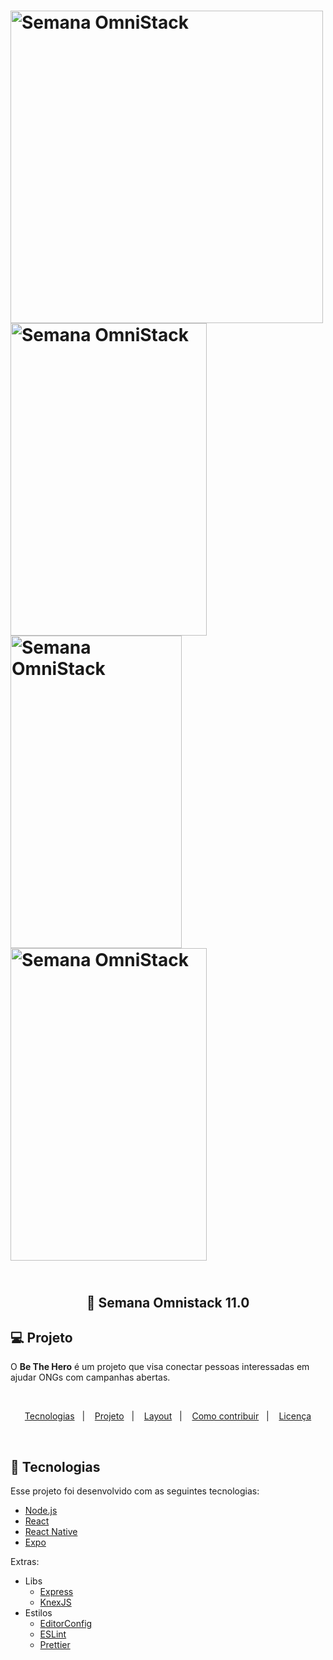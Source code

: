 <h1>
    <img alt="Semana OmniStack" src="https://lh3.googleusercontent.com/zyTifohOZLrOL7PB-757TtJItGprQwkLRhmDcOJ5hXapYLBcSpeD4ZE0tuYB5MPyTHwFmldaYFjQLbUDu-vQ70HcoGfpnah8VYilHbvWvh1xld_YNn8H59jhoyRkE2K6LxB3rzBxsQ=w1609-h784-no"  width=auto height=500 />
    <img alt="Semana OmniStack" src="https://lh3.googleusercontent.com/-ln7cSMth_Vk5rvRAug82aN71xT76d1ARMMo5D585jUCYn6Ieus-8gjOnaRmN97rsnjAjZdCWnPOfyMl-aCtouZeU4IClZqy1I07IVqJkSKPnB7jggSooyvLO55cmmfu7NevZwRiXf8NKRnqb5EpSHP-SzksTXezzQ6I2tvc_qn5u_AIYslfe3qJtE8FnOvayrT3RBvPBJRANsnGxW0v1Fvw6ENM1ydzRDVnKv5ZWLH9vKHDlpX4uAqOlXhSYlbtiUOTD2YlKsweVPK-MDEIi8L6qP_SB6vZ4XMuFSRdX_g2s2zpBH8VxeZEuTDahl03HGJGkahYLCs-DHmhm311dGB9sGgybPAEhmi0LTCm6bkmAc697kSsabFkknFobF3QVJVrqQizO8sKLkL2ei7V5-ObuZTqLROUWOFT75U4mg5w1wotjuYybkIzSX6VXAbmHIOSmLj3HojDo3E3uEm9NJxGvIMgyvcxAYsGR_X7nbKvmWFMdANaxff4HV91BNYiqbta8XHXB-a7jrE1wHOFq3NChxBB6OChQ-CnlTloDRt6bcy777WNNFaDkkwCN3ge2pakPNIdvYcKjdwB2Muv0Lm3A5urDHL3JwDC1Ex816RE2vD7Zjh1JIuiZ8etzmPXXAM_xVdPnb7dyuM-qV5omPdnv1GKlLOP9eA_RyBZ8PXWRnKDjlLcz_UOC89mW6llinMba8NiRhvSoGZtCJwF1LflELe-Nf_93p5op28yzZlp7eRQ=w567-h969-no" width=314 height=500   />
    <img alt="Semana OmniStack" src="https://lh3.googleusercontent.com/RmQ8Kc3Mdl-Y01MOAkbKQ1WZnMXytnCydiSmoawG_qLxCM1Ay4LzEqj04EvkjDID7z91VIqi04E_Y88J5nCv3WYcxqpi70GIXuOPia8RCLTdmsTFj4Dh8Isu3st-bVSozezo_CHv4Y6vGhK-Jq53bj553NUDzxmD5prZw--yBBKnyuixooHh-kd4liS4mb2EQPOu7elKUqM4feOCHeGAuTiM_U5RpSk7OoKaOVAuEjW9G_ZGH7c6olgtVzs-9xb5t1EUuurnYaVUPnBUMS3_W8TzTphs3oTHtHnOBihe-HCtWprOpGFajdakvl-ysKfFqWDwAnR3Yitnh3EdyPgtlx3F97VtV64Cy73zrsjeiqFyL3Z4jwcDhRegYs1eef0u7i60wr522BWiTuB2O75L7FzpadxRv78BnyU8GBN0uRcQbskjMeGiIGJkI_MFPN1oK6bPphDfFvw1X_ktI00SpycX7hHhyHjl1gJKGfo7PZQdhdAZ7LRNlVHM__J1g0JcmgLDcIJED8WloQ6_5kZtTAi1l4txjpyj9Ulza7OTqGn9nUyiXPLmUazA0tCtto3YFwPpEjfOptb12XSLTu8SUi8LYaBcY98y3N9yXv7eaKL-v0w33q7KJmUfR85CjqzQGVzS3fSxpNiMbb87XfLOfO-qNatNTk1QdX4sp2Cd49-1MXBL4fVUty2QoRE0_Mk11r4vEkJdkFWgcccmqq0YDgN7K8lhrOLKL8vT2MJHs-4SdZr8=w599-h969-no" width=274 height=500   />
    <img alt="Semana OmniStack" src="https://lh3.googleusercontent.com/rA40kHH3fDWNwFGf-9HvYHBlUqVMXMy6-7Q8DMeLFoawS5wa46clKQdo-aK_QdG99LgEJAVvbPt7ZfA53uFHiGCiBvqChrMDh-vGtH-YvGaF0NKB2EN-0iZbuvP-dF8Q4kxeqh135gDnoP5j5AJoSg9l9yGfY03yhjBSaFNY-EcLnk0Z3uuLL---BJyjSllr8xEzgLfVem5_6pylKEDzzY13TAkf8mltX8EAnyXyti5iY2C9iP0inMemL8q7zcdBbGxGEv_zZK91ZIxkUyt5dAA5B2sSzteMJ09KW23I1KmpEnTSaYUFGAAQl9SPGC6qJNMuKhZcbgNJHKyMaReuz4lV9_7HmUtSACo70BqKSxJnIZq4_vJs2TMAZBuZlK5mJDFaiOAfcJfYJaEtZFZAvOzU_ncojUEvxFwmUnrkeyO43IhppdxP0yFOuOSqWqNQtaHT6lQ9Fed2G3JIlcFbAyEnflWMFQXNzaDKxjXVcfJZkP0x9ymzQlgbhqfT3wsxkSE5hTR-HLyw-7a0dG4hMaC1G9G73VhyvEjdc8Xk5zaJiSmZ0ZOzrkfq1f0LQ-Hu9i5YnEZPOkDE6iu0XxtBFxztNbUN6-rHDi_UrMBrSPnVzKRFjqvSd5C9a5bZvAkBJyFos00HJbgXGkB2P-A5LAnhXUjwldziqzx-LE6tDmuEyBYjF1kB3A_MMPWb05O0yNCFFO8AwD7u4Wi6UHtivKi7lWKBJKU7oXB_MaeG6hUaXURG=w567-h969-no" width=314 height=500   />
    
</h1>

<h2 align="center">
  <br/>
  🚀 Semana Omnistack 11.0
</h2>

## 💻 Projeto

O **Be The Hero** é um projeto que visa conectar pessoas interessadas em ajudar ONGs com campanhas abertas.


<br/>

<p align="center">
  <a href="#rocket-tecnologias">Tecnologias</a>&nbsp;&nbsp;&nbsp;|&nbsp;&nbsp;&nbsp;
  <a href="#-projeto">Projeto</a>&nbsp;&nbsp;&nbsp;|&nbsp;&nbsp;&nbsp;
  <a href="#-layout">Layout</a>&nbsp;&nbsp;&nbsp;|&nbsp;&nbsp;&nbsp;
  <a href="#-como-contribuir">Como contribuir</a>&nbsp;&nbsp;&nbsp;|&nbsp;&nbsp;&nbsp;
  <a href="#memo-licença">Licença</a>
</p>

<br>

## :rocket: Tecnologias

Esse projeto foi desenvolvido com as seguintes tecnologias:

- [Node.js](https://nodejs.org/en/)
- [React](https://reactjs.org)
- [React Native](https://facebook.github.io/react-native/)
- [Expo](https://expo.io/)

Extras:

- Libs
  - [Express](https://expressjs.com/pt-br/)
  - [KnexJS](http://knexjs.org/)
- Estilos
  - [EditorConfig](https://editorconfig.org/)
  - [ESLint](https://eslint.org/)
  - [Prettier](https://prettier.io/)